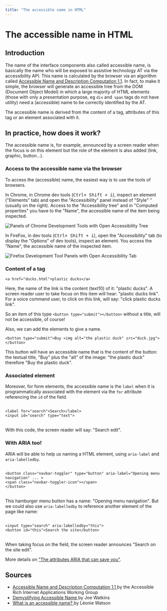 ```yaml
---
title: "The accessible name in HTML"
---
```


# The accessible name in <abbr>HTML</abbr>
  
## Introduction

The name of the interface components also called accessible name, is basically the name who will be exposed to assistive technology <abbr>AT</abbr> via the accessibility <abbr>API</abbr>. This name is calculated by the browser via an algorithm called [Accessible Name and Description Computation 1.1](https://www.w3.org/TR/accname-1.1/).
In fact, to make it simple, the browser will generate an accessible tree from the <abbr>DOM</abbr> (Document Object Model) in which a large majority of <abbr>HTML</abbr> elements (those with only a presentation purpose, eg `div` and` span` tags do not have utility) need a (accessible) name to be correctly identified by the <abbr>AT</abbr>.

The accessible name is derived from the content of a tag, attributes of this tag or an element associated with it.

## In practice, how does it work?

The accessible name is, for example, announced by a screen reader when the focus is on this element but the role of the element is also added (link, graphic, button…).

### Access to the accessible name  via the browser

To access the (accessible) name, the easiest way is to use the tools of browsers.

In Chrome, in Chrome dev tools (<kbd>Ctrl+ Shift + i</kbd>), inspect an element ("Elements" tab) and open the "Accessibility" panel instead of "Style" "(usually on the right). Access to the "Accessibility tree" and in "Computed properties" you have to the "Name", the accessible name of the item being inspected.

![Panels of Chrome Development Tools with Open Accessibility Tree](./images/chrome_name.png)

In FireFox, in dev tools (<kbd>Ctrl+ Shift + i</kbd>), open the "Accessibility" tab (to display the "Options" of dev tools), inspect an element. You access the "Name", the accessible name of the inspected item.

![Firefox Development Tool Panels with Open Accessibility Tab](./images/FF_name.png)

### Content of a tag

`<a href="ducks.html">plastic ducks</a>`

Here, the name of the link is the content (text10) of it: "plastic ducks". A screen reader user to take focus on this item will hear: "plastic ducks link". For a voice command user, to click on this link, will say: "click plastic ducks link".

So an item of this type `<button type="submit"></button>` without a title, will not be accessible, of course!

Also, we can add the elements to give a name.

`<button type="submit">Buy <img alt="the plastic duck" src="duck.jpg"></button>`
 
 This button will have an accessible name that is the content of the button: the textual title, "Buy" plus the "alt" of the image: "the plastic duck" therefore "Buy the plastic duck".

### Associated element

Moreover, for form elements, the accessible name is the `label` when it is programmatically associated with the element via the `for` attribute referencing the `id` of the field.

<pre> <code class="html">
&lt;label for="search"&lt;Search&gt;/label&gt;
&lt;input id="search" type="text"&gt;
</code> </pre>

With this code, the screen reader will say: "Search edit".

### With <abbr>ARIA</abbr> too!

<abbr>ARIA</abbr> will be able to help us naming a <abbr>HTML</abbr> element, using `aria-label` and` aria-labelledby`.

<pre> <code class="html">
&lt;button class="navbar-toggler" type="button" aria-label="Opening menu navigation" ... &gt;
&lt;span class="navbar-toggler-icon"&gt;&lt;/span&gt;
&lt;/button&gt;
</code> </pre>

This hamburger menu button has a name: "Opening menu navigation".
But we could also use `aria-labelledby` to reference another element of the page like name:

<pre> <code class="html">
&lt;input type="search" aria-labelledby="this"&gt;
&lt;button id="this"&gt;Search the site&lt;/button&gt;
</code> </pre>
When taking focus on the field, the screen reader announces "Search on the site edit".

More details on ["The attributes <abbr>ARIA</abbr> that can save you"](label-ledby-describedby.html).

## Sources

- <a href="https://www.w3.org/TR/accname-1.1/"> Accessible Name and Description Computation 1.1 </a> by the Accessible Rich Internet Applications Working Group
- <a href="http://simplyaccessible.com/article/accessible-name/"> Demystifying Accessible Name </a> by Joe Watkins
- <a href="https://developer.paciellogroup.com/blog/2017/04/what-is-an-accessible-name/"> What is an accessible name? </a> by Léonie Watson

&nbsp;
    
